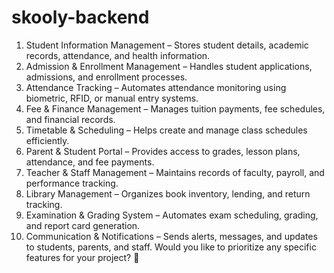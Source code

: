 # skooly-backend
1. Student Information Management – Stores student details, academic records, attendance, and health information.
2. Admission & Enrollment Management – Handles student applications, admissions, and enrollment processes.
3. Attendance Tracking – Automates attendance monitoring using biometric, RFID, or manual entry systems.
4. Fee & Finance Management – Manages tuition payments, fee schedules, and financial records.
5. Timetable & Scheduling – Helps create and manage class schedules efficiently.
6. Parent & Student Portal – Provides access to grades, lesson plans, attendance, and fee payments.
7. Teacher & Staff Management – Maintains records of faculty, payroll, and performance tracking.
8. Library Management – Organizes book inventory, lending, and return tracking.
9. Examination & Grading System – Automates exam scheduling, grading, and report card generation.
10. Communication & Notifications – Sends alerts, messages, and updates to students, parents, and staff.
  Would you like to prioritize any specific features for your project? 🚀